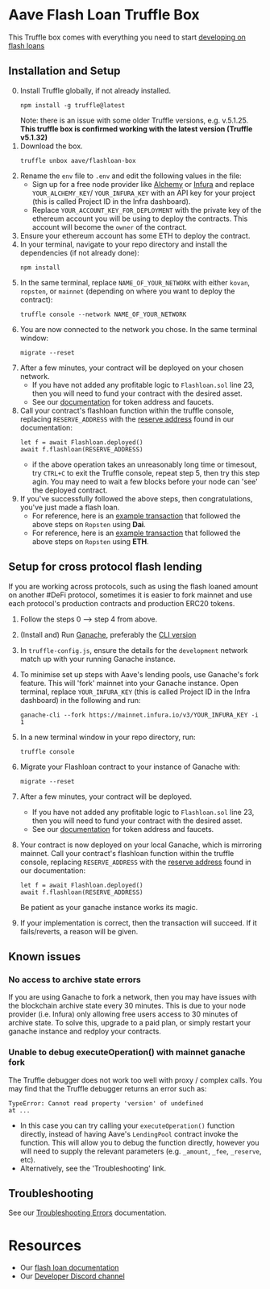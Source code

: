 # Aave Flash Loan Truffle Box

This Truffle box comes with everything you need to start [developing on flash loans](https://docs.aave.com/developers/tutorials/performing-a-flash-loan/...-with-truffle)

## Installation and Setup

0. Install Truffle globally, if not already installed.
    ```
    npm install -g truffle@latest
    ```
    Note: there is an issue with some older Truffle versions, e.g. v.5.1.25.
    **This truffle box is confirmed working with the latest version (Truffle v5.1.32)**
1. Download the box.
    ```
    truffle unbox aave/flashloan-box
    ```
2. Rename the `env` file to `.env` and edit the following values in the file:
    - Sign up for a free node provider like [Alchemy](https://www.alchemy.com/) or [Infura](https://infura.io/) and replace `YOUR_ALCHEMY_KEY`/ `YOUR_INFURA_KEY` with an API key for your project (this is called Project ID in the Infra dashboard).  
    - Replace `YOUR_ACCOUNT_KEY_FOR_DEPLOYMENT` with the private key of the ethereum account you will be using to deploy the contracts. This account will become the `owner` of the contract.
3. Ensure your ethereum account has some ETH to deploy the contract.
4. In your terminal, navigate to your repo directory and install the dependencies (if not already done):
    ```
    npm install
    ```
5. In the same terminal, replace `NAME_OF_YOUR_NETWORK` with either `kovan`, `ropsten`, or `mainnet` (depending on where you want to deploy the contract):
    ```
    truffle console --network NAME_OF_YOUR_NETWORK
    ```
6. You are now connected to the network you chose. In the same terminal window:
    ```
    migrate --reset
    ```
7. After a few minutes, your contract will be deployed on your chosen network.
    - If you have not added any profitable logic to `Flashloan.sol` line 23, then you will need to fund your contract with the desired asset.
    - See our [documentation](https://docs.aave.com/developers/developing-on-aave/deployed-contract-instances#reserves-assets) for token address and faucets.
8. Call your contract's flashloan function within the truffle console, replacing `RESERVE_ADDRESS` with the [reserve address](https://docs.aave.com/developers/developing-on-aave/deployed-contract-instances#reserves-assets) found in our documentation:
    ```
    let f = await Flashloan.deployed()
    await f.flashloan(RESERVE_ADDRESS)
    ```
    - if the above operation takes an unreasonably long time or timesout, try `CTRL+C` to exit the Truffle console, repeat step 5, then try this step agin. You may need to wait a few blocks before your node can 'see' the deployed contract.
9. If you've successfully followed the above steps, then congratulations, you've just made a flash loan.
    - For reference, here is an [example transaction](https://ropsten.etherscan.io/tx/0x7877238373ffface4fb2b98ca4db1679c64bc2c84c7754432aaab994a9b51e17) that followed the above steps on `Ropsten` using **Dai**.
    - For reference, here is an [example transaction](https://ropsten.etherscan.io/tx/0x32eb3e03e00803dc19a7d2edd0a0a670756fbe210be81697be312518baeb16cc) that followed the above steps on `Ropsten` using **ETH**.

## Setup for cross protocol flash lending
If you are working across protocols, such as using the flash loaned amount on another #DeFi protocol, sometimes it is easier to fork mainnet and use each protocol's production contracts and production ERC20 tokens.

1. Follow the steps 0 --> step 4 from above.
2. (Install and) Run [Ganache](https://www.trufflesuite.com/ganache), preferably the [CLI version](https://github.com/trufflesuite/ganache-cli)
3. In `truffle-config.js`, ensure the details for the `development` network match up with your running Ganache instance.
4. To minimise set up steps with Aave's lending pools, use Ganache's fork feature. This will 'fork' mainnet into your Ganache instance.
    Open terminal, replace `YOUR_INFURA_KEY` (this is called Project ID in the Infra dashboard) in the following and run:
    ```
    ganache-cli --fork https://mainnet.infura.io/v3/YOUR_INFURA_KEY -i 1
    ```
5. In a new terminal window in your repo directory, run:
    ```
    truffle console
    ```
6. Migrate your Flashloan contract to your instance of Ganache with:
    ```
    migrate --reset
    ```
7. After a few minutes, your contract will be deployed.
    - If you have not added any profitable logic to `Flashloan.sol` line 23, then you will need to fund your contract with the desired asset.
    - See our [documentation](https://docs.aave.com/developers/developing-on-aave/deployed-contract-instances#reserves-assets) for token address and faucets.
8. Your contract is now deployed on your local Ganache, which is mirroring mainnet. Call your contract's flashloan function within the truffle console, replacing `RESERVE_ADDRESS` with the [reserve address](https://docs.aave.com/developers/developing-on-aave/deployed-contract-instances#reserves-assets) found in our documentation:
    ```
    let f = await Flashloan.deployed()
    await f.flashloan(RESERVE_ADDRESS)
    ```
    Be patient as your ganache instance works its magic.

9. If your implementation is correct, then the transaction will succeed. If it fails/reverts, a reason will be given.

## Known issues
### No access to archive state errors
If you are using Ganache to fork a network, then you may have issues with the blockchain archive state every 30 minutes. This is due to your node provider (i.e. Infura) only allowing free users access to 30 minutes of archive state. To solve this, upgrade to a paid plan, or simply restart your ganache instance and redploy your contracts.

### Unable to debug executeOperation() with mainnet ganache fork
The Truffle debugger does not work too well with proxy / complex calls. You may find that the Truffle debugger returns an error such as:
```
TypeError: Cannot read property 'version' of undefined
at ...
```
- In this case you can try calling your `executeOperation()` function directly, instead of having Aave's `LendingPool` contract invoke the function. This will allow you to debug the function directly, however you will need to supply the relevant parameters (e.g. `_amount`, `_fee`, `_reserve`, etc).
- Alternatively, see the 'Troubleshooting' link.


## Troubleshooting
See our [Troubleshooting Errors](https://docs.aave.com/developers/tutorials/troubleshooting-errors) documentation.

# Resources
 - Our [flash loan documentation](https://docs.aave.com/developers/tutorials/performing-a-flash-loan)
 - Our [Developer Discord channel](https://discord.gg/CJm5Jt3)
